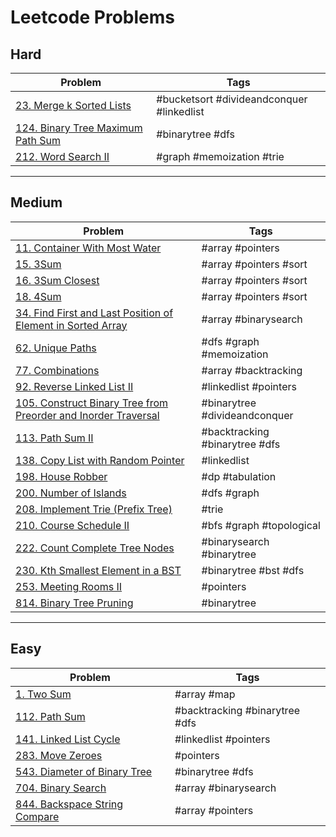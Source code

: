 # Leetcode Problems

## Hard

| Problem                                  | Tags                                      |
| ---------------------------------------- | ----------------------------------------- |
| [23. Merge k Sorted Lists][23]           | #bucketsort #divideandconquer #linkedlist |
| [124. Binary Tree Maximum Path Sum][124] | #binarytree #dfs                          |
| [212. Word Search II][212]               | #graph #memoization #trie                 |

---

## Medium

| Problem                                                               | Tags                           |
| --------------------------------------------------------------------- | ------------------------------ |
| [11. Container With Most Water][11]                                   | #array #pointers               |
| [15. 3Sum][15]                                                        | #array #pointers #sort         |
| [16. 3Sum Closest][16]                                                | #array #pointers #sort         |
| [18. 4Sum][18]                                                        | #array #pointers #sort         |
| [34. Find First and Last Position of Element in Sorted Array][34]     | #array #binarysearch           |
| [62. Unique Paths][62]                                                | #dfs #graph #memoization       |
| [77. Combinations][77]                                                | #array #backtracking           |
| [92. Reverse Linked List II][92]                                      | #linkedlist #pointers          |
| [105. Construct Binary Tree from Preorder and Inorder Traversal][105] | #binarytree #divideandconquer  |
| [113. Path Sum II][113]                                               | #backtracking #binarytree #dfs |
| [138. Copy List with Random Pointer][138]                             | #linkedlist                    |
| [198. House Robber][198]                                              | #dp #tabulation                |
| [200. Number of Islands][200]                                         | #dfs #graph                    |
| [208. Implement Trie (Prefix Tree)][208]                              | #trie                          |
| [210. Course Schedule II][210]                                        | #bfs #graph #topological       |
| [222. Count Complete Tree Nodes][222]                                 | #binarysearch #binarytree      |
| [230. Kth Smallest Element in a BST][230]                             | #binarytree #bst #dfs          |
| [253. Meeting Rooms II][253]                                          | #pointers                      |
| [814. Binary Tree Pruning][814]                                       | #binarytree                    |

---

## Easy

| Problem                              | Tags                           |
| ------------------------------------ | ------------------------------ |
| [1. Two Sum][1]                      | #array #map                    |
| [112. Path Sum][112]                 | #backtracking #binarytree #dfs |
| [141. Linked List Cycle][141]        | #linkedlist #pointers          |
| [283. Move Zeroes][283]              | #pointers                      |
| [543. Diameter of Binary Tree][543]  | #binarytree #dfs               |
| [704. Binary Search][704]            | #array #binarysearch           |
| [844. Backspace String Compare][844] | #array #pointers               |

[1]: https://github.com/mkellydevv/data-structures-and-algorithms/blob/master/leetcode/easy/1.js
[11]: https://github.com/mkellydevv/data-structures-and-algorithms/blob/master/leetcode/medium/11.js
[15]: https://github.com/mkellydevv/data-structures-and-algorithms/blob/master/leetcode/medium/15.js
[16]: https://github.com/mkellydevv/data-structures-and-algorithms/blob/master/leetcode/medium/16.js
[18]: https://github.com/mkellydevv/data-structures-and-algorithms/blob/master/leetcode/medium/18.js
[23]: https://github.com/mkellydevv/data-structures-and-algorithms/blob/master/leetcode/hard/23.js
[34]: https://github.com/mkellydevv/data-structures-and-algorithms/blob/master/leetcode/medium/34.js
[62]: https://github.com/mkellydevv/data-structures-and-algorithms/blob/master/leetcode/medium/62.js
[77]: https://github.com/mkellydevv/data-structures-and-algorithms/blob/master/leetcode/medium/77.js
[92]: https://github.com/mkellydevv/data-structures-and-algorithms/blob/master/leetcode/medium/92.js
[105]: https://github.com/mkellydevv/data-structures-and-algorithms/blob/master/leetcode/medium/105.js
[112]: https://github.com/mkellydevv/data-structures-and-algorithms/blob/master/leetcode/easy/112.js
[113]: https://github.com/mkellydevv/data-structures-and-algorithms/blob/master/leetcode/medium/113.js
[124]: https://github.com/mkellydevv/data-structures-and-algorithms/blob/master/leetcode/hard/124.js
[138]: https://github.com/mkellydevv/data-structures-and-algorithms/blob/master/leetcode/medium/138.js
[141]: https://github.com/mkellydevv/data-structures-and-algorithms/blob/master/leetcode/easy/141.js
[198]: https://github.com/mkellydevv/data-structures-and-algorithms/blob/master/leetcode/medium/198.js
[200]: https://github.com/mkellydevv/data-structures-and-algorithms/blob/master/leetcode/medium/200.js
[208]: https://github.com/mkellydevv/data-structures-and-algorithms/blob/master/leetcode/medium/208.js
[210]: https://github.com/mkellydevv/data-structures-and-algorithms/blob/master/leetcode/medium/210.js
[212]: https://github.com/mkellydevv/data-structures-and-algorithms/blob/master/leetcode/hard/212.js
[222]: https://github.com/mkellydevv/data-structures-and-algorithms/blob/master/leetcode/medium/222.js
[230]: https://github.com/mkellydevv/data-structures-and-algorithms/blob/master/leetcode/medium/230.js
[253]: https://github.com/mkellydevv/data-structures-and-algorithms/blob/master/leetcode/medium/253.js
[283]: https://github.com/mkellydevv/data-structures-and-algorithms/blob/master/leetcode/easy/283.js
[543]: https://github.com/mkellydevv/data-structures-and-algorithms/blob/master/leetcode/easy/543.js
[704]: https://github.com/mkellydevv/data-structures-and-algorithms/blob/master/leetcode/easy/704.js
[814]: https://github.com/mkellydevv/data-structures-and-algorithms/blob/master/leetcode/medium/814.js
[844]: https://github.com/mkellydevv/data-structures-and-algorithms/blob/master/leetcode/easy/844.js

